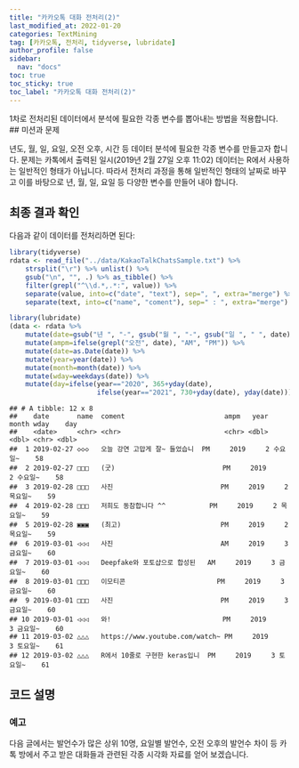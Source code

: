 ```yaml
---
title: "카카오톡 대화 전처리(2)"
last_modified_at: 2022-01-20
categories: TextMining
tag: [카카오톡, 전처리, tidyverse, lubridate]
author_profile: false
sidebar:
  nav: "docs"
toc: true
toc_sticky: true
toc_label: "카카오톡 대화 전처리(2)"
---
```

<div class="notice--success">
1차로 전처리된 데이터에서 분석에 필요한 각종 변수를 뽑아내는 방법을 적용합니다.
</div>
## 미션과 문제

년도, 월, 일, 요일, 오전 오후, 시간 등 데이터 분석에 필요한 각종 변수를 만들고자 합니다. 문제는 카톡에서 출력된 일시(2019년 2월 27일 오후 11:02) 데이터는 R에서 사용하는 일반적인 형태가 아닙니다. 따라서 전처리 과정을 통해 일반적인 형태의 날짜로 바꾸고 이를 바탕으로 년, 월, 일, 요일 등 다양한 변수를 만들어 내야 합니다.


## 최종 결과 확인

다음과 같이 데이터를 전처리하면 된다:

``` r
library(tidyverse)
rdata <- read_file("../data/KakaoTalkChatsSample.txt") %>%                # txt 파일 읽어오기
    strsplit("\r") %>% unlist() %>%                                       # 같은 사람의 글은 한 줄로
    gsub("\n", "", .) %>% as_tibble() %>%                                 # 줄바꿈 없애기
    filter(grepl("^\\d.*,.*:", value)) %>%                                # 숫자시작 , : 있는 것만
    separate(value, into=c("date", "text"), sep=", ", extra="merge") %>%  # 날짜와 글 분리
    separate(text, into=c("name", "coment"), sep=" : ", extra="merge")    # 이름과 글 내용 분리

library(lubridate)
(data <- rdata %>% 
    mutate(date=gsub("년 ", "-", gsub("월 ", "-", gsub("일 ", " ", date)))) %>%  # 년월일 대체 및 삭제
    mutate(ampm=ifelse(grepl("오전", date), "AM", "PM")) %>%                     # 오전 오후 변수 만들기
    mutate(date=as.Date(date)) %>%                                               # 날짜 형태로 만들기
    mutate(year=year(date)) %>%                                                  # 년도 변수 만들기
    mutate(month=month(date)) %>%                                                # 달 변수 만들기
    mutate(wday=weekdays(date)) %>%                                              # 요일 변수 만들기
    mutate(day=ifelse(year=="2020", 365+yday(date), 
                      ifelse(year=="2021", 730+yday(date), yday(date)))))        # 연속된 날 수
```

    ## # A tibble: 12 x 8
    ##    date       name  coment                         ampm   year month wday    day
    ##    <date>     <chr> <chr>                          <chr> <dbl> <dbl> <chr> <dbl>
    ##  1 2019-02-27 ◇◇◇   오늘 강연 고맙게 잘~ 들었습니  PM     2019     2 수요일~    58
    ##  2 2019-02-27 □□□   (굿)                           PM     2019     2 수요일~    58
    ##  3 2019-02-28 □□□   사진                           PM     2019     2 목요일~    59
    ##  4 2019-02-28 □□□   저희도 동참합니다 ^^           PM     2019     2 목요일~    59
    ##  5 2019-02-28 ▣▣▣   (최고)                         PM     2019     2 목요일~    59
    ##  6 2019-03-01 ◁◁◁   사진                           AM     2019     3 금요일~    60
    ##  7 2019-03-01 ◁◁◁   Deepfake와 포토샵으로 합성된   AM     2019     3 금요일~    60
    ##  8 2019-03-01 □□□   이모티콘                       PM     2019     3 금요일~    60
    ##  9 2019-03-01 □□□   사진                           PM     2019     3 금요일~    60
    ## 10 2019-03-01 ◁◁◁   와!                            PM     2019     3 금요일~    60
    ## 11 2019-03-02 △△△   https://www.youtube.com/watch~ PM     2019     3 토요일~    61
    ## 12 2019-03-02 △△△   R에서 10줄로 구현한 keras입니  PM     2019     3 토요일~    61

## 코드 설명

### 예고

다음 글에서는 발언수가 많은 상위 10명, 요일별 발언수, 오전 오후의 발언수
차이 등 카톡 방에서 주고 받은 대화들과 관련된 각종 시각화 자료를 얻어
보겠습니다.
